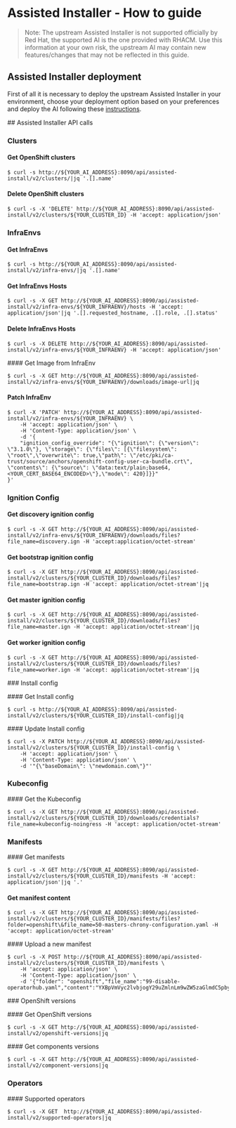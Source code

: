 # Assisted Installer - How to guide

> Note: The upstream Assisted Installer is not supported officially by Red Hat, the supported AI is the one provided with RHACM. Use this information at your own risk, the upstream AI may contain new features/changes that may not be reflected in this guide.


## Assisted Installer deployment

First of all it is necessary to deploy the upstream Assisted Installer in your environment, choose your deployment option based on your preferences and deploy the AI following these [instructions](https://github.com/openshift/assisted-service/tree/4b4f0f45d897430037039a9282225bf6bd02acfe#deployment).


## Assisted Installer API calls

### Clusters

#### Get OpenShift clusters

```
$ curl -s http://${YOUR_AI_ADDRESS}:8090/api/assisted-install/v2/clusters/|jq '.[].name'
```

#### Delete OpenShift clusters

```
$ curl -s -X 'DELETE' http://${YOUR_AI_ADDRESS}:8090/api/assisted-install/v2/clusters/${YOUR_CLUSTER_ID} -H 'accept: application/json'
```

### InfraEnvs

#### Get InfraEnvs

```
$ curl -s http://${YOUR_AI_ADDRESS}:8090/api/assisted-install/v2/infra-envs/|jq '.[].name'
```

#### Get InfraEnvs Hosts

```
$ curl -s -X GET http://${YOUR_AI_ADDRESS}:8090/api/assisted-install/v2/infra-envs/${YOUR_INFRAENV}/hosts -H 'accept: application/json'|jq '.[].requested_hostname, .[].role, .[].status'
```

#### Delete InfraEnvs Hosts

```
$ curl -s -X DELETE http://${YOUR_AI_ADDRESS}:8090/api/assisted-install/v2/infra-envs/${YOUR_INFRAENV} -H 'accept: application/json'
```

#### Get Image from InfraEnv

```
$ curl -s -X GET http://${YOUR_AI_ADDRESS}:8090/api/assisted-install/v2/infra-envs/${YOUR_INFRAENV}/downloads/image-url|jq
```

#### Patch InfraEnv

```
$ curl -X 'PATCH' http://${YOUR_AI_ADDRESS}:8090/api/assisted-install/v2/infra-envs/${YOUR_INFRAENV} \
    -H 'accept: application/json' \
    -H 'Content-Type: application/json' \
    -d '{
    "ignition_config_override": "{\"ignition\": {\"version\": \"3.1.0\"}, \"storage\": {\"files\": [{\"filesystem\": \"root\",\"overwrite\": true,\"path\": \"/etc/pki/ca-trust/source/anchors/openshift-config-user-ca-bundle.crt\", \"contents\": {\"source\": \"data:text/plain;base64,<YOUR_CERT_BASE64_ENCODED>\"},\"mode\": 420}]}}"
}'
```

### Ignition Config

#### Get discovery ignition config

```
$ curl -s -X GET http://${YOUR_AI_ADDRESS}:8090/api/assisted-install/v2/infra-envs/${YOUR_INFRAENV}/downloads/files?file_name=discovery.ign -H 'accept:application/octet-stream'
```

#### Get bootstrap ignition config

```
$ curl -s -X GET http://${YOUR_AI_ADDRESS}:8090/api/assisted-install/v2/clusters/${YOUR_CLUSTER_ID}/downloads/files?file_name=bootstrap.ign -H 'accept: application/octet-stream'|jq
```

#### Get master ignition config

```
$ curl -s -X GET http://${YOUR_AI_ADDRESS}:8090/api/assisted-install/v2/clusters/${YOUR_CLUSTER_ID}/downloads/files?file_name=master.ign -H 'accept: application/octet-stream'|jq
```

#### Get worker ignition config

```
$ curl -s -X GET http://${YOUR_AI_ADDRESS}:8090/api/assisted-install/v2/clusters/${YOUR_CLUSTER_ID}/downloads/files?file_name=worker.ign -H 'accept: application/octet-stream'|jq
```


### Install config


#### Get Install config

```
$ curl -s http://${YOUR_AI_ADDRESS}:8090/api/assisted-install/v2/clusters/${YOUR_CLUSTER_ID}/install-config|jq
```


#### Update Install config

```
$ curl -s -X PATCH http://${YOUR_AI_ADDRESS}:8090/api/assisted-install/v2/clusters/${YOUR_CLUSTER_ID}/install-config \
    -H 'accept: application/json' \
    -H 'Content-Type: application/json' \
    -d '"{\"baseDomain\": \"newdomain.com\"}"'
```

### Kubeconfig

#### Get the Kubeconfig

```
$ curl -s -X GET http://${YOUR_AI_ADDRESS}:8090/api/assisted-install/v2/clusters/${YOUR_CLUSTER_ID}/downloads/credentials?file_name=kubeconfig-noingress -H 'accept: application/octet-stream'
```

### Manifests


#### Get manifests

```
$ curl -s -X GET http://${YOUR_AI_ADDRESS}:8090/api/assisted-install/v2/clusters/${YOUR_CLUSTER_ID}/manifests -H 'accept: application/json'|jq '.'
```


#### Get manifest content

```
$ curl -s -X GET http://${YOUR_AI_ADDRESS}:8090/api/assisted-install/v2/clusters/${YOUR_CLUSTER_ID}/manifests/files?folder=openshift\&file_name=50-masters-chrony-configuration.yaml -H 'accept: application/octet-stream'
```


#### Upload a new manifest

```
$ curl -s -X POST http://${YOUR_AI_ADDRESS}:8090/api/assisted-install/v2/clusters/${YOUR_CLUSTER_ID}/manifests \
    -H 'accept: application/json' \
    -H 'Content-Type: application/json' \
    -d '{"folder": "openshift","file_name":"99-disable-operatorhub.yaml","content":"YXBpVmVyc2lvbjogY29uZmlnLm9wZW5zaGlmdC5pby92MQpraW5kOiBPcGVyYXRvckh1YgptZXRhZGF0YToKICBuYW1lOiBjbHVzdGVyCnNwZWM6CiAgZGlzYWJsZUFsbERlZmF1bHRTb3VyY2VzOiB0cnVlCg=="}'
```


### OpenShift versions


#### Get OpenShift versions

```
$ curl -s -X GET http://${YOUR_AI_ADDRESS}:8090/api/assisted-install/v2/openshift-versions|jq
```


#### Get components versions

```
$ curl -s -X GET http://${YOUR_AI_ADDRESS}:8090/api/assisted-install/v2/component-versions|jq
```

### Operators


#### Supported operators

```
$ curl -s -X GET  http://${YOUR_AI_ADDRESS}:8090/api/assisted-install/v2/supported-operators|jq
```
